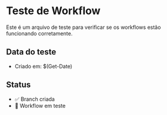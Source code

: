 # Teste de Workflow

Este é um arquivo de teste para verificar se os workflows estão funcionando corretamente.

## Data do teste
- Criado em: $(Get-Date)

## Status
- ✅ Branch criada
- 🔄 Workflow em teste 